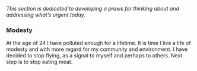 *This section is dedicated to developing a praxis for thinking about and addressing what’s urgent today.*

### Modesty

At the age of 24 I have polluted enough for a lifetime. It is time I live a life of modesty and with more regard for my community and environment. I have decided to stop flying, as a signal to myself and perhaps to others. Next step is to stop eating meat.
